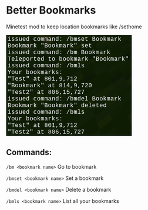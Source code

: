 # Better Bookmarks

Minetest mod to keep location bookmarks like /sethome

![screenshot](screenshot.png)

## Commands:

`/bm <bookmark name>` Go to bookmark

`/bmset <bookmark name>` Set a bookmark

`/bmdel <bookmark name>` Delete a bookmark

`/bmls <bookmark name>` List all your bookmarks
